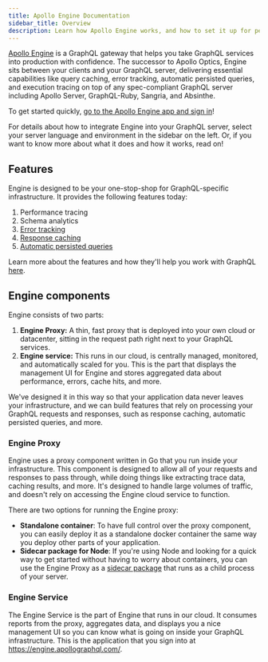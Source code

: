 ```yaml
---
title: Apollo Engine Documentation
sidebar_title: Overview
description: Learn how Apollo Engine works, and how to set it up for performance monitoring, error tracking, and more.
---
```


[Apollo Engine](https://www.apollographql.com/engine/) is a GraphQL gateway that helps you take GraphQL services into production with confidence. The successor to Apollo Optics, Engine sits between your clients and your GraphQL server, delivering essential capabilities like query caching, error tracking, automatic persisted queries, and execution tracing on top of any spec-compliant GraphQL server including Apollo Server, GraphQL-Ruby, Sangria, and Absinthe.

To get started quickly, [go to the Apollo Engine app and sign in](https://engine.apollographql.com/)!

For details about how to integrate Engine into your GraphQL server, select your server language and environment in the sidebar on the left. Or, if you want to know more about what it does and how it works, read on!

<h2 id="features">Features</h2>

Engine is designed to be your one-stop-shop for GraphQL-specific infrastructure. It provides the following features today:

1. Performance tracing
1. Schema analytics
1. [Error tracking](./error-tracking.html)
1. [Response caching](./caching.html)
1. [Automatic persisted queries](./auto-persisted-queries.html)

Learn more about the features and how they'll help you work with GraphQL [here](https://www.apollographql.com/engine/).

<h2 id="components">Engine components</h2>

Engine consists of two parts:

1. **Engine Proxy:** A thin, fast proxy that is deployed into your own cloud or datacenter, sitting in the request path right next to your GraphQL services.
2. **Engine service:** This runs in our cloud, is centrally managed, monitored, and automatically scaled for you. This is the part that displays the management UI for Engine and stores aggregated data about performance, errors, cache hits, and more.

We've designed it in this way so that your application data never leaves your infrastructure, and we can build features that rely on processing your GraphQL requests and responses, such as response caching, automatic persisted queries, and more.

<h3 id="engine-proxy">Engine Proxy</h3>

Engine uses a proxy component written in Go that you run inside your infrastructure. This component is designed to allow all of your requests and responses to pass through, while doing things like extracting trace data, caching results, and more. It's designed to handle large volumes of traffic, and doesn't rely on accessing the Engine cloud service to function.

There are two options for running the Engine proxy:

- **Standalone container**: To have full control over the proxy component, you can easily deploy it as a standalone docker container the same way you deploy other parts of your application.
- **Sidecar package for Node**: If you're using Node and looking for a quick way to get started without having to worry about containers, you can use the Engine Proxy as a [sidecar package](/docs/engine/#sidecar-package) that runs as a child process of your server.

<h3 id="engine-service">Engine Service</h3>

The Engine Service is the part of Engine that runs in our cloud. It consumes reports from the proxy, aggregates data, and displays you a nice management UI so you can know what is going on inside your GraphQL infrastructure. This is the application that you sign into at <https://engine.apollographql.com/>.
